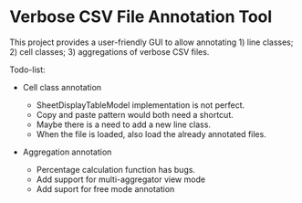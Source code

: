 # Verbose CSV File Annotation Tool
This project provides a user-friendly GUI to allow annotating 1) line classes; 2) cell classes; 3) aggregations of verbose CSV files.

Todo-list:
* Cell class annotation
  * SheetDisplayTableModel implementation is not perfect.
  * Copy and paste pattern would both need a shortcut.
  * Maybe there is a need to add a new line class.
  * When the file is loaded, also load the already annotated files.
    
* Aggregation annotation
  * Percentage calculation function has bugs.
  * Add support for multi-aggregator view mode
  * Add suport for free mode annotation
  

